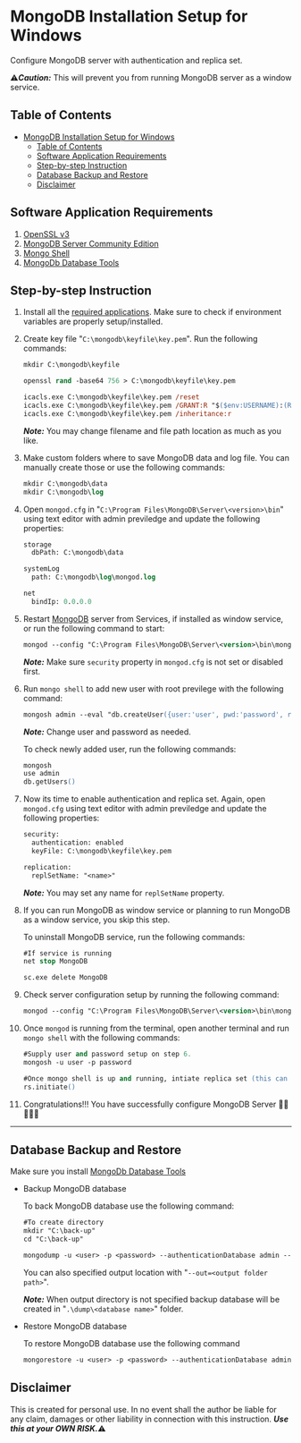 # MongoDB Installation Setup for Windows

Configure MongoDB server with authentication and replica set.

:warning:***Caution:*** This will prevent you from running MongoDB server as a window service.

## Table of Contents

- [MongoDB Installation Setup for Windows](#mongodb-installation-setup-for-windows)
  - [Table of Contents](#table-of-contents)
  - [Software Application Requirements](#software-application-requirements)
  - [Step-by-step Instruction](#step-by-step-instruction)
  - [Database Backup and Restore](#database-backup-and-restore)
  - [Disclaimer](#disclaimer)

## Software Application Requirements

1. [OpenSSL v3](http://slproweb.com/download/Win64OpenSSL_Light-3_0_0.exe)
2. [MongoDB Server Community Edition](https://www.mongodb.com/try/download/community)
3. [Mongo Shell](https://downloads.mongodb.com/compass/mongosh-1.1.6-x64.msi)
4. [MongoDb Database Tools](https://www.mongodb.com/try/download/database-tools)

## Step-by-step Instruction

1. Install all the [required applications](#application-requirements). Make sure to check if environment variables are properly setup/installed.

2. Create key file "`C:\mongodb\keyfile\key.pem`". Run the following commands:

    ```ps
    mkdir C:\mongodb\keyfile
    
    openssl rand -base64 756 > C:\mongodb\keyfile\key.pem

    icacls.exe C:\mongodb\keyfile\key.pem /reset
    icacls.exe C:\mongodb\keyfile\key.pem /GRANT:R "$($env:USERNAME):(R)"
    icacls.exe C:\mongodb\keyfile\key.pem /inheritance:r
    ```

    ***Note:*** You may change filename and file path location as much as you like.

3. Make custom folders where to save MongoDB data and log file. You can manually create those or use the following commands:

    ```ps
    mkdir C:\mongodb\data
    mkdir C:\mongodb\log
    ```

4. Open `mongod.cfg` in "`C:\Program Files\MongoDB\Server\<version>\bin`" using text editor with admin previledge and update the following properties:

    ```ps
    storage
      dbPath: C:\mongodb\data

    systemLog
      path: C:\mongodb\log\mongod.log

    net
      bindIp: 0.0.0.0
   
    ```

5. Restart [MongoDB](https://www.mongodb.com/try/download/community) server from Services, if installed as window service, or run the following command to start:

    ```ps
    mongod --config "C:\Program Files\MongoDB\Server\<version>\bin\mongod.cfg"
    ```

    ***Note:*** Make sure `security` property in `mongod.cfg` is not set or disabled first.

6. Run `mongo shell` to add new user with root previlege with the following command:

    ```ps
    mongosh admin --eval "db.createUser({user:'user', pwd:'password', roles:[{role:'root', db:'admin'}]})"
    ```

    ***Note:*** Change user and password as needed.

    To check newly added user, run the following commands:

    ```ps
    mongosh
    use admin
    db.getUsers()
    ```

7. Now its time to enable authentication and replica set. Again, open `mongod.cfg` using text editor with admin previledge and update the following properties:

    ```ps
    security:
      authentication: enabled
      keyFile: C:\mongodb\keyfile\key.pem

    replication:
      replSetName: "<name>"
    ```

    ***Note:*** You may set any name for `replSetName` property.

8. If you can run MongoDB as window service or planning to run MongoDB as a window service, you skip this step.

   To uninstall MongoDB service, run the following commands:

    ```ps
    #If service is running
    net stop MongoDB

    sc.exe delete MongoDB
    ```

9. Check server configuration setup by running the following command:

    ```ps
    mongod --config "C:\Program Files\MongoDB\Server\<version>\bin\mongod.cfg"
    ```

10. Once `mongod` is running from the terminal, open another terminal and run `mongo shell` with the following commands:

    ```ps
    #Supply user and password setup on step 6.
    mongosh -u user -p password

    #Once mongo shell is up and running, intiate replica set (this can only be done once)
    rs.initiate()
    ```

11. Congratulations!!! You have successfully configure MongoDB Server :tada::clap::clap::clap::clap:

---

## Database Backup and Restore

Make sure you install [MongoDb Database Tools](https://www.mongodb.com/try/download/database-tools)

- Backup MongoDB database

    To back MongoDB database use the following command:

    ```ps
    #To create directory
    mkdir "C:\back-up"
    cd "C:\back-up"

    mongodump -u <user> -p <password> --authenticationDatabase admin --db <database name> 
    ```

    You can also specified output location with "`--out=<output folder path>`".

    ***Note:*** When output directory is not specified backup database will be created in "`.\dump\<database name>`" folder.

- Restore MongoDB database

    To restore MongoDB database use the following command

    ```ps
    mongorestore -u <user> -p <password> --authenticationDatabase admin --db <database name> <database folder path>
    ```

## Disclaimer

This is created for personal use. In no event shall the author be liable for any claim, damages or other liability in connection with this instruction. ***Use this at your OWN RISK.***:warning:
